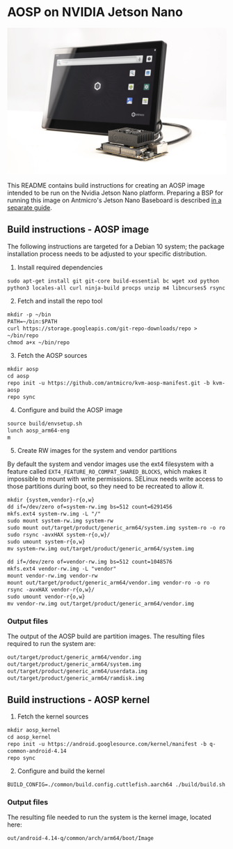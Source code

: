 # AOSP on NVIDIA Jetson Nano

![Antmicro Jetson Nano Baseboard running AOSP](jetson_nano_aosp.jpg)

This README contains build instructions for creating an AOSP image intended to be run on the Nvidia Jetson Nano platform.
Preparing a BSP for running this image on Antmicro's Jetson Nano Baseboard is described [in a separate guide](README_Jetson_Nano_BSP.md).

## Build instructions - AOSP image

The following instructions are targeted for a Debian 10 system; the package installation process needs to be adjusted to your specific distribution.

1. Install required dependencies

```
sudo apt-get install git git-core build-essential bc wget xxd python python3 locales-all curl ninja-build procps unzip m4 libncurses5 rsync
```

2. Fetch and install the repo tool

```
mkdir -p ~/bin
PATH=~/bin:$PATH
curl https://storage.googleapis.com/git-repo-downloads/repo > ~/bin/repo
chmod a+x ~/bin/repo
```

3. Fetch the AOSP sources

```
mkdir aosp
cd aosp
repo init -u https://github.com/antmicro/kvm-aosp-manifest.git -b kvm-aosp
repo sync
```

4. Configure and build the AOSP image

```
source build/envsetup.sh
lunch aosp_arm64-eng
m
```

5. Create RW images for the system and vendor partitions

By default the system and vendor images use the ext4 filesystem with a feature called `EXT4_FEATURE_RO_COMPAT_SHARED_BLOCKS`, which makes it impossible to mount with write permissions. SELinux needs write access to those partitions during boot, so they need to be recreated to allow it.

```
mkdir {system,vendor}-r{o,w}
dd if=/dev/zero of=system-rw.img bs=512 count=6291456
mkfs.ext4 system-rw.img -L "/"
sudo mount system-rw.img system-rw
sudo mount out/target/product/generic_arm64/system.img system-ro -o ro
sudo rsync -avxHAX system-r{o,w}/
sudo umount system-r{o,w}
mv system-rw.img out/target/product/generic_arm64/system.img
```

```
dd if=/dev/zero of=vendor-rw.img bs=512 count=1048576
mkfs.ext4 vendor-rw.img -L "vendor"
mount vendor-rw.img vendor-rw
mount out/target/product/generic_arm64/vendor.img vendor-ro -o ro
rsync -avxHAX vendor-r{o,w}/
sudo umount vendor-r{o,w}
mv vendor-rw.img out/target/product/generic_arm64/vendor.img
```

### Output files

The output of the AOSP build are partition images. The resulting files required to run the system are:
```
out/target/product/generic_arm64/vendor.img
out/target/product/generic_arm64/system.img
out/target/product/generic_arm64/userdata.img
out/target/product/generic_arm64/ramdisk.img
```

## Build instructions - AOSP kernel

1. Fetch the kernel sources

```
mkdir aosp_kernel
cd aosp_kernel
repo init -u https://android.googlesource.com/kernel/manifest -b q-common-android-4.14
repo sync
```

2. Configure and build the kernel

```
BUILD_CONFIG=./common/build.config.cuttlefish.aarch64 ./build/build.sh
```

### Output files

The resulting file needed to run the system is the kernel image, located here:
```
out/android-4.14-q/common/arch/arm64/boot/Image
```
